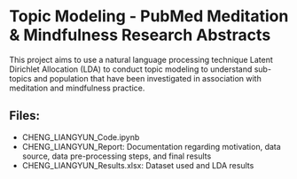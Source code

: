 # Topic Modeling - PubMed Meditation & Mindfulness Research Abstracts

This project aims to use a natural language processing technique Latent Dirichlet Allocation (LDA) to conduct topic modeling to understand sub-topics and population that have been investigated in association with meditation and mindfulness practice.

## Files:
- CHENG_LIANGYUN_Code.ipynb
- CHENG_LIANGYUN_Report: Documentation regarding motivation, data source, data pre-processing steps, and final results
- CHENG_LIANGYUN_Results.xlsx: Dataset used and LDA results
